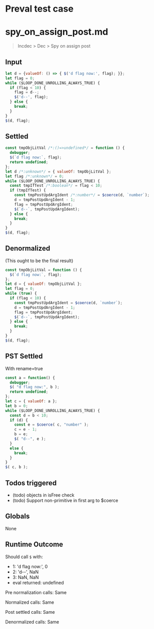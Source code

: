 # Preval test case

# spy_on_assign_post.md

> Incdec > Dec > Spy on assign post

## Input

`````js filename=intro
let d = {valueOf: () => { $('d flag now:', flag); }};
let flag = 0;
while ($LOOP_DONE_UNROLLING_ALWAYS_TRUE) {
  if (flag < 10) {
    flag = d--;
    $('d--', flag);
  } else {
    break;
  }
}
$(d, flag);
`````


## Settled


`````js filename=intro
const tmpObjLitVal /*:()=>undefined*/ = function () {
  debugger;
  $(`d flag now:`, flag);
  return undefined;
};
let d /*:unknown*/ = { valueOf: tmpObjLitVal };
let flag /*:unknown*/ = 0;
while ($LOOP_DONE_UNROLLING_ALWAYS_TRUE) {
  const tmpIfTest /*:boolean*/ = flag < 10;
  if (tmpIfTest) {
    const tmpPostUpdArgIdent /*:number*/ = $coerce(d, `number`);
    d = tmpPostUpdArgIdent - 1;
    flag = tmpPostUpdArgIdent;
    $(`d--`, tmpPostUpdArgIdent);
  } else {
    break;
  }
}
$(d, flag);
`````


## Denormalized
(This ought to be the final result)

`````js filename=intro
const tmpObjLitVal = function () {
  $(`d flag now:`, flag);
};
let d = { valueOf: tmpObjLitVal };
let flag = 0;
while (true) {
  if (flag < 10) {
    const tmpPostUpdArgIdent = $coerce(d, `number`);
    d = tmpPostUpdArgIdent - 1;
    flag = tmpPostUpdArgIdent;
    $(`d--`, tmpPostUpdArgIdent);
  } else {
    break;
  }
}
$(d, flag);
`````


## PST Settled
With rename=true

`````js filename=intro
const a = function() {
  debugger;
  $( "d flag now:", b );
  return undefined;
};
let c = { valueOf: a };
let b = 0;
while ($LOOP_DONE_UNROLLING_ALWAYS_TRUE) {
  const d = b < 10;
  if (d) {
    const e = $coerce( c, "number" );
    c = e - 1;
    b = e;
    $( "d--", e );
  }
  else {
    break;
  }
}
$( c, b );
`````


## Todos triggered


- (todo) objects in isFree check
- (todo) Support non-primitive in first arg to $coerce


## Globals


None


## Runtime Outcome


Should call `$` with:
 - 1: 'd flag now:', 0
 - 2: 'd--', NaN
 - 3: NaN, NaN
 - eval returned: undefined

Pre normalization calls: Same

Normalized calls: Same

Post settled calls: Same

Denormalized calls: Same
